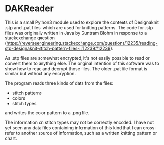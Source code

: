 # DAKReader

This is a small Python3 module used to explore the contents of Designaknit .stp and .pat files, which are used for knitting patterns. The code for .stp files was originally written in Java by Guntram Blohm in response to a stackexchange question (https://reverseengineering.stackexchange.com/questions/12235/reading-stp-designaknit-stitch-pattern-files-ii/12239#12239).

As .stp files are somewhat encrypted, it's not easily possible to read or convert them to anything else. 
The original intention of this software was to show how to read and decrypt those files. The older .pat file format is similar but without any encryption.

The program reads three kinds of data from the files:

* stitch patterns
* colors
* stitch types

and writes the color pattern to a .png file.

The information on stitch types may not be correctly encoded. I have not yet seen any data files containing information of this kind that I can cross-refer to another source of information, such as a written knitting pattern or chart.